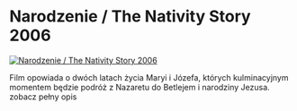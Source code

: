 Narodzenie / The Nativity Story 2006 
=============
[![Narodzenie / The Nativity Story 2006 ](http://vidos.pl/images/player.gif)](http://vidos.pl/narodzenie-the-nativity-story-2006)

 Film opowiada o dwóch latach życia Maryi i Józefa, których kulminacyjnym momentem będzie podróż z Nazaretu do Betlejem i narodziny Jezusa. zobacz pełny opis
